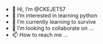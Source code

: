 - 👋 Hi, I’m @CKEJET57
- 👀 I’m interested in learning python
- 🌱 I’m currently learning to survive
- 💞️ I’m looking to collaborate on ...
- 📫 How to reach me ...

<!---
CKEJET57/CKEJET57 is a ✨ special ✨ repository because its `README.md` (this file) appears on your GitHub profile.
You can click the Preview link to take a look at your changes.
--->
